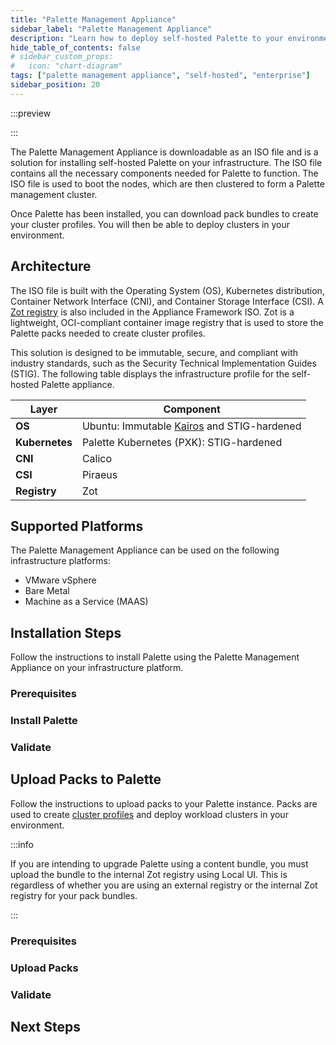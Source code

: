 ```yaml
---
title: "Palette Management Appliance"
sidebar_label: "Palette Management Appliance"
description: "Learn how to deploy self-hosted Palette to your environment using the Palette Management Appliance"
hide_table_of_contents: false
# sidebar_custom_props:
#   icon: "chart-diagram"
tags: ["palette management appliance", "self-hosted", "enterprise"]
sidebar_position: 20
---
```


:::preview

:::

The Palette Management Appliance is downloadable as an ISO file and is a solution for installing self-hosted Palette on
your infrastructure. The ISO file contains all the necessary components needed for Palette to function. The ISO file is
used to boot the nodes, which are then clustered to form a Palette management cluster.

Once Palette has been installed, you can download pack bundles to create your cluster profiles. You will then be able to
deploy clusters in your environment.

## Architecture

The ISO file is built with the Operating System (OS), Kubernetes distribution, Container Network Interface (CNI), and
Container Storage Interface (CSI). A [Zot registry](https://zotregistry.dev/) is also included in the Appliance
Framework ISO. Zot is a lightweight, OCI-compliant container image registry that is used to store the Palette packs
needed to create cluster profiles.

This solution is designed to be immutable, secure, and compliant with industry standards, such as the Security Technical
Implementation Guides (STIG). The following table displays the infrastructure profile for the self-hosted Palette
appliance.

| **Layer**      | **Component**                                                   |
| -------------- | --------------------------------------------------------------- |
| **OS**         | Ubuntu: Immutable [Kairos](https://kairos.io) and STIG-hardened |
| **Kubernetes** | Palette Kubernetes (PXK): STIG-hardened                         |
| **CNI**        | Calico                                                          |
| **CSI**        | Piraeus                                                         |
| **Registry**   | Zot                                                             |

## Supported Platforms

The Palette Management Appliance can be used on the following infrastructure platforms:

- VMware vSphere
- Bare Metal
- Machine as a Service (MAAS)

## Installation Steps

Follow the instructions to install Palette using the Palette Management Appliance on your infrastructure platform.

### Prerequisites

<PartialsComponent
  category="self-hosted"
  name="installation-steps-prereqs"
  edition="Palette"
  version="Palette"
  iso="Palette Enterprise"
  app="Palette Management Appliance"
/>

### Install Palette

<PartialsComponent
  category="self-hosted"
  name="installation-steps-enablement"
  edition="Palette"
  version="Palette"
  iso="Palette Enterprise"
  app="Palette Management Appliance"
/>

### Validate

<PartialsComponent
  category="self-hosted"
  name="installation-steps-validate"
  edition="Palette"
  version="Palette"
  iso="Palette Enterprise"
  app="Palette Management Appliance"
/>

## Upload Packs to Palette

Follow the instructions to upload packs to your Palette instance. Packs are used to create
[cluster profiles](../../profiles/cluster-profiles/cluster-profiles.md) and deploy workload clusters in your
environment.

:::info

If you are intending to upgrade Palette using a content bundle, you must upload the bundle to the internal Zot registry
using Local UI. This is regardless of whether you are using an external registry or the internal Zot registry for your
pack bundles.

:::

### Prerequisites

<PartialsComponent
  category="self-hosted"
  name="upload-packs-prereqs"
  edition="Palette"
  version="Palette"
  iso="Palette Enterprise"
  app="Palette Management Appliance"
/>

### Upload Packs

<PartialsComponent
  category="self-hosted"
  name="upload-packs-enablement"
  edition="Palette"
  version="Palette"
  iso="Palette Enterprise"
  app="Palette Management Appliance"
/>

### Validate

<PartialsComponent
  category="self-hosted"
  name="upload-packs-validate"
  edition="Palette"
  version="Palette"
  iso="Palette Enterprise"
  app="Palette Management Appliance"
/>

## Next Steps

<PartialsComponent
  category="self-hosted"
  name="next-steps"
  edition="Palette"
  version="Palette"
  iso="Palette Enterprise"
  app="Palette Management Appliance"
/>
